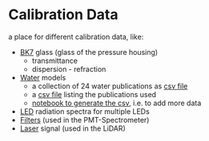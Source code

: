 # Calibration Data

a place for different calibration data, like:
- [BK7](bk7.py) glass (glass of the pressure housing)
  - transmittance
  - dispersion - refraction
- [Water](water.py) models
  - a collection of 24 water publications as [csv file](water_data.csv)
  - a [csv file](water_publication.csv) listing the publications used
  - [notebook to generate the csv](../../../resources/water_absorption/water_absorption_data.ipynb), i.e. to add more data
- [LED](led.py) radiation spectra for multiple LEDs
- [Filters](filter.py) (used in the PMT-Spectrometer)
- [Laser](laser.py) signal (used in the LiDAR)